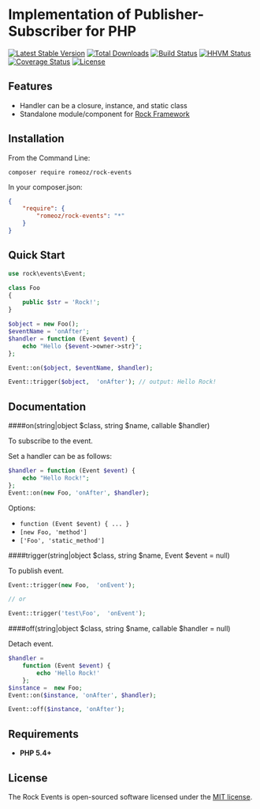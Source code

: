 Implementation of Publisher-Subscriber for PHP
=================

[![Latest Stable Version](https://poser.pugx.org/romeOz/rock-events/v/stable.svg)](https://packagist.org/packages/romeOz/rock-events)
[![Total Downloads](https://poser.pugx.org/romeOz/rock-events/downloads.svg)](https://packagist.org/packages/romeOz/rock-events)
[![Build Status](https://travis-ci.org/romeOz/rock-events.svg?branch=master)](https://travis-ci.org/romeOz/rock-events)
[![HHVM Status](http://hhvm.h4cc.de/badge/romeoz/rock-events.svg)](http://hhvm.h4cc.de/package/romeoz/rock-events)
[![Coverage Status](https://coveralls.io/repos/romeOz/rock-events/badge.svg?branch=master)](https://coveralls.io/r/romeOz/rock-events?branch=master)
[![License](https://poser.pugx.org/romeOz/rock-events/license.svg)](https://packagist.org/packages/romeOz/rock-events)

Features
-------------------

 * Handler can be a closure, instance, and static class
 * Standalone module/component for [Rock Framework](https://github.com/romeOz/rock)

Installation
-------------------

From the Command Line:

```
composer require romeoz/rock-events
```

In your composer.json:

```json
{
    "require": {
        "romeoz/rock-events": "*"
    }
}
```

Quick Start
-------------------

```php
use rock\events\Event;

class Foo 
{
    public $str = 'Rock!';
}

$object = new Foo();
$eventName = 'onAfter';
$handler = function (Event $event) {
    echo "Hello {$event->owner->str}"; 
};

Event::on($object, $eventName, $handler);

Event::trigger($object,  'onAfter'); // output: Hello Rock!
```

Documentation
-------------------

####on(string|object $class, string $name, callable $handler)

To subscribe to the event.

Set a handler can be as follows:

```php
$handler = function (Event $event) { 
    echo "Hello Rock!"; 
};
Event::on(new Foo, 'onAfter', $handler);
```

Options:

 * `function (Event $event) { ... }`
 * `[new Foo, 'method']`
 * `['Foo', 'static_method']`

####trigger(string|object $class, string $name, Event $event = null)

To publish event.

```php
Event::trigger(new Foo,  'onEvent'); 

// or

Event::trigger('test\Foo',  'onEvent');
```
    
####off(string|object $class, string $name, callable $handler = null)

Detach event.

```php
$handler = 
    function (Event $event) {
        echo 'Hello Rock!'
    };
$instance =  new Foo;
Event::on($instance, 'onAfter', $handler);

Event::off($instance, 'onAfter');
```

Requirements
-------------------
 * **PHP 5.4+**

License
-------------------

The Rock Events is open-sourced software licensed under the [MIT license](http://opensource.org/licenses/MIT).